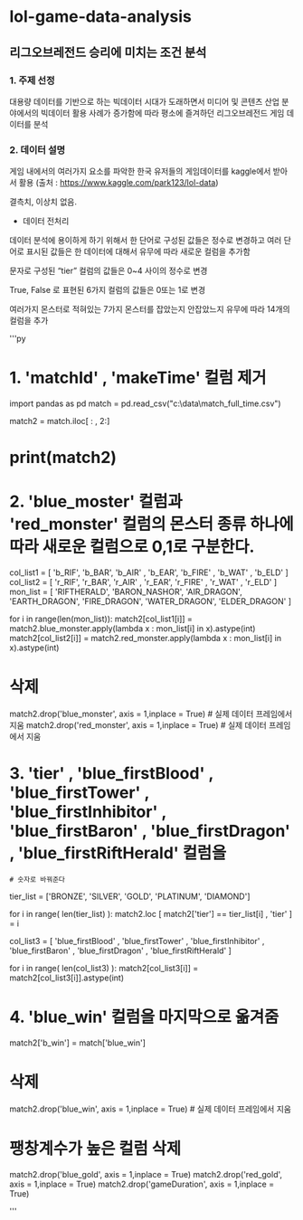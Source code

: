 # lol-game-data-analysis


## 리그오브레전드 승리에 미치는 조건 분석

### 1. 주제 선정

대용량 데이터를 기반으로 하는 빅데이터 시대가 도래하면서 미디어 및 콘텐츠 산업 분야에서의 빅데이터 활용 사례가 증가함에 따라 평소에 즐겨하던 리그오브레전드 게임 데이터를 분석

### 2. 데이터 설명

게임 내에서의 여러가지 요소를 파악한 한국 유저들의 게임데이터를 kaggle에서 받아서 활용
(출처 : https://www.kaggle.com/park123/lol-data)	


  결측치, 이상치 없음.

- 데이터 전처리

데이터 분석에 용이하게 하기 위해서 한 단어로 구성된 값들은 정수로 변경하고 여러 단어로 표시된 값들은 한 데이터에 대해서 유무에 따라 새로운 컬럼을 추가함

문자로 구성된 “tier” 컬럼의 값들은 0~4 사이의 정수로 변경

True, False 로 표현된 6가지 컬럼의 값들은 0또는 1로 변경

여러가지 몬스터로 적혀있는 7가지 몬스터를 잡았는지 안잡았느지 유무에 따라 14개의 컬럼을 추가

'''py
# 1. 'matchId' , 'makeTime' 컬럼 제거

import pandas as pd
match = pd.read_csv("c:\\data\\match_full_time.csv")

match2 = match.iloc[ : , 2:]
# print(match2)


# 2. 'blue_moster' 컬럼과 'red_monster' 컬럼의 몬스터 종류 하나에 따라 새로운 컬럼으로 0,1로 구분한다.

col_list1 = [ 'b_RIF', 'b_BAR', 'b_AIR' , 'b_EAR', 'b_FIRE' , 'b_WAT' , 'b_ELD' ]
col_list2 = [ 'r_RIF', 'r_BAR', 'r_AIR' , 'r_EAR', 'r_FIRE' , 'r_WAT' , 'r_ELD' ]
mon_list = [  'RIFTHERALD', 'BARON_NASHOR', 'AIR_DRAGON', 'EARTH_DRAGON', 'FIRE_DRAGON', 'WATER_DRAGON', 'ELDER_DRAGON'  ]

for i in range(len(mon_list)):
    match2[col_list1[i]] = match2.blue_monster.apply(lambda x : mon_list[i] in x).astype(int)
    match2[col_list2[i]] = match2.red_monster.apply(lambda x : mon_list[i] in x).astype(int)


# 삭제
match2.drop('blue_monster', axis = 1,inplace = True)         # 실제 데이터 프레임에서 지움
match2.drop('red_monster', axis = 1,inplace = True)         # 실제 데이터 프레임에서 지움


# 3. 'tier' ,  'blue_firstBlood' ,  'blue_firstTower' , 'blue_firstInhibitor' , 'blue_firstBaron' , 'blue_firstDragon' , 'blue_firstRiftHerald' 컬럼을
	# 숫자로 바꿔준다

tier_list = ['BRONZE', 'SILVER', 'GOLD', 'PLATINUM', 'DIAMOND']

for i in range( len(tier_list) ):
    match2.loc [ match2['tier'] == tier_list[i] , 'tier' ] = i

col_list3 = [ 'blue_firstBlood' ,  'blue_firstTower' , 'blue_firstInhibitor' , 'blue_firstBaron' , 'blue_firstDragon' , 'blue_firstRiftHerald' ]

for i in range( len(col_list3) ):
    match2[col_list3[i]] = match2[col_list3[i]].astype(int)


# 4. 'blue_win' 컬럼을 마지막으로 옮겨줌

match2['b_win'] = match['blue_win']

# 삭제
match2.drop('blue_win', axis = 1,inplace = True)         # 실제 데이터 프레임에서 지움


# 팽창계수가 높은 컬럼 삭제

match2.drop('blue_gold', axis = 1,inplace = True)
match2.drop('red_gold', axis = 1,inplace = True)
match2.drop('gameDuration', axis = 1,inplace = True)

'''
